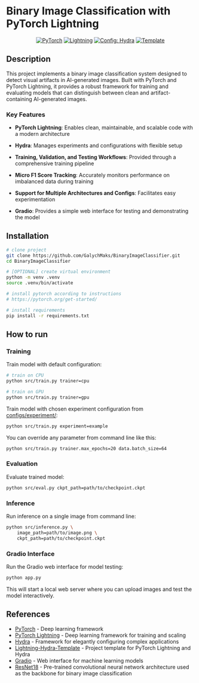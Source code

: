 # Binary Image Classification with PyTorch Lightning

<div align="center">

<a href="https://pytorch.org/get-started/locally/"><img alt="PyTorch" src="https://img.shields.io/badge/PyTorch-ee4c2c?logo=pytorch&logoColor=white"></a>
<a href="https://pytorchlightning.ai/"><img alt="Lightning" src="https://img.shields.io/badge/-Lightning-792ee5?logo=pytorchlightning&logoColor=white"></a>
<a href="https://hydra.cc/"><img alt="Config: Hydra" src="https://img.shields.io/badge/Config-Hydra-89b8cd"></a>
<a href="https://github.com/ashleve/lightning-hydra-template"><img alt="Template" src="https://img.shields.io/badge/-Lightning--Hydra--Template-017F2F?style=flat&logo=github&labelColor=gray"></a><br>

</div>

## Description

This project implements a binary image classification system designed to detect visual artifacts in AI-generated images. Built with PyTorch and PyTorch Lightning, it provides a robust framework for training and evaluating models that can distinguish between clean and artifact-containing AI-generated images.

### Key Features

- **PyTorch Lightning**: Enables clean, maintainable, and scalable code with a modern architecture

- **Hydra**: Manages experiments and configurations with flexible setup

- **Training, Validation, and Testing Workflows**: Provided through a comprehensive training pipeline

- **Micro F1 Score Tracking**: Accurately monitors performance on imbalanced data during training

- **Support for Multiple Architectures and Configs**: Facilitates easy experimentation

- **Gradio**: Provides a simple web interface for testing and demonstrating the model

## Installation

```bash
# clone project
git clone https://github.com/GalychMaks/BinaryImageClassifier.git
cd BinaryImageClassifier

# [OPTIONAL] create virtual environment
python -m venv .venv
source .venv/bin/activate

# install pytorch according to instructions
# https://pytorch.org/get-started/

# install requirements
pip install -r requirements.txt
```

## How to run

### Training

Train model with default configuration:

```bash
# train on CPU
python src/train.py trainer=cpu

# train on GPU
python src/train.py trainer=gpu
```

Train model with chosen experiment configuration from [configs/experiment/](configs/experiment/):

```bash
python src/train.py experiment=example
```

You can override any parameter from command line like this:

```bash
python src/train.py trainer.max_epochs=20 data.batch_size=64
```

### Evaluation

Evaluate trained model:

```bash
python src/eval.py ckpt_path=path/to/checkpoint.ckpt
```

### Inference

Run inference on a single image from command line:

```bash
python src/inference.py \
    image_path=path/to/image.png \
    ckpt_path=path/to/checkpoint.ckpt
```

### Gradio Interface

Run the Gradio web interface for model testing:

```bash
python app.py
```

This will start a local web server where you can upload images and test the model interactively.

## References

- [PyTorch](https://pytorch.org/) - Deep learning framework
- [PyTorch Lightning](https://www.pytorchlightning.ai/) - Deep learning framework for training and scaling
- [Hydra](https://hydra.cc/) - Framework for elegantly configuring complex applications
- [Lightning-Hydra-Template](https://github.com/ashleve/lightning-hydra-template) - Project template for PyTorch Lightning and Hydra
- [Gradio](https://www.gradio.app/) - Web interface for machine learning models
- [ResNet18](https://pytorch.org/vision/main/models/generated/torchvision.models.resnet18) - Pre-trained convolutional neural network architecture used as the backbone for binary image classification
